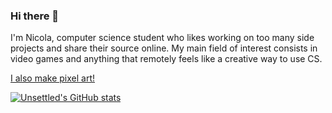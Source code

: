 ### Hi there 👋

I'm Nicola, computer science student who likes working on too many side projects and share their source online. My main field of interest consists in video games and anything that remotely feels like a creative way to use CS.

[I also make pixel art!](https://twitter.com/_unsettled_)

[![Unsettled's GitHub stats](https://github-readme-stats.vercel.app/api?username=unsettledgames)](https://github.com/anuraghazra/github-readme-stats)
<!--
**unsettledgames/unsettledgames** is a ✨ _special_ ✨ repository because its `README.md` (this file) appears on your GitHub profile.

Here are some ideas to get you started:

- 🔭 I’m currently working on ...
- 🌱 I’m currently learning ...
- 👯 I’m looking to collaborate on ...
- 🤔 I’m looking for help with ...
- 💬 Ask me about ...
- 📫 How to reach me: ...
- 😄 Pronouns: ...
- ⚡ Fun fact: ...
-->
